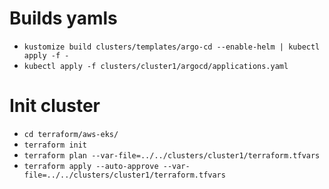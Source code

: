 # Builds yamls

- `kustomize build clusters/templates/argo-cd --enable-helm | kubectl apply -f -`  
- `kubectl apply -f clusters/cluster1/argocd/applications.yaml`  

# Init cluster

- `cd terraform/aws-eks/`   
- `terraform init`  
- `terraform plan --var-file=../../clusters/cluster1/terraform.tfvars`
- `terraform apply --auto-approve --var-file=../../clusters/cluster1/terraform.tfvars`
